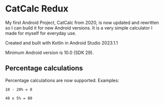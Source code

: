# CatCalc Redux

My first Android Project, CatCalc from 2020, is now updated and rewritten so I can build it for new Android versions. It is a very simple calculator I made for myself for everyday use.

Created and built with Kotlin in Android Studio 2023.1.1

Minimum Android version is 10.0 (SDK 29).

## Percentage calculations

Percentage calculations are now supported. Examples:

```
10 - 20% = 8
```

```
40 x 5% = 80
```
